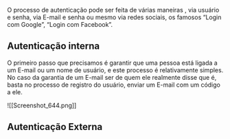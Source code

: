 O processo de autenticação pode ser feita de várias maneiras , via usuário e senha, via E-mail e senha ou mesmo via redes sociais, os famosos “Login com Google”, “Login com Facebook”.

## Autenticação interna 

O primeiro passo que precisamos é garantir que uma pessoa está ligada a um E-mail ou um nome de usuário, e este processo é relativamente simples. No caso da garantia de um E-mail ser de quem ele realmente disse que é, basta no processo de registro do usuário, enviar um E-mail com um código a ele.

![[Screenshot_644.png]]

## Autenticação Externa
